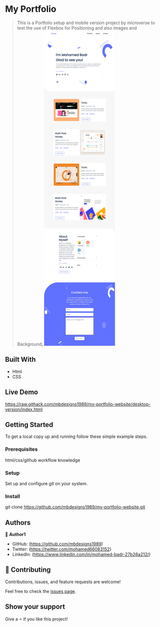 
# My Portfolio

> This is a Portfolio setup and mobile version  project by microverse to test the use of Flexbox for Positioning and also images and Background,
![portfolio](./assets/images/download.jpg)


## Built With

- Html
- CSS
## Live Demo

https://raw.githack.com/mbdesigns1989/my-portfolio-website/desktop-version/index.html
## Getting Started

To get a local copy up and running follow these simple example steps.

### Prerequisites
html/css/github workflow knowledge  

### Setup 
Set up and configure git on your system. 

### Install

git clone  https://github.com/mbdesigns1989/my-portfolio-website.git

## Authors

👤 **Author1**

- GitHub: (https://github.com/mbdesigns1989)
- Twitter: (https://twitter.com/mohamed66083152)
- LinkedIn: (https://www.linkedin.com/in/mohamed-badr-27b26a212/)

## 🤝 Contributing

Contributions, issues, and feature requests are welcome!

Feel free to check the [issues page](../../issues/).

## Show your support

Give a ⭐️ if you like this project!
